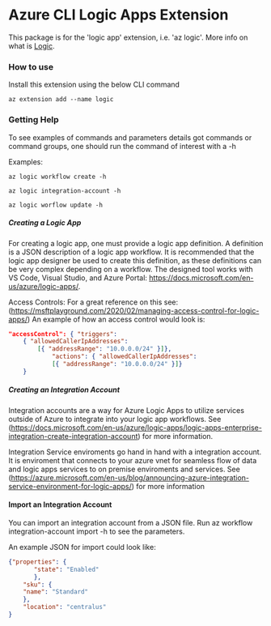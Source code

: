 # Azure CLI Logic Apps Extension #
This package is for the 'logic app' extension, i.e. 'az logic'. 
More info on what is [Logic](https://docs.microsoft.com/en-us/azure/logic-apps/logic-apps-overview).

### How to use ###
Install this extension using the below CLI command
```
az extension add --name logic
```

### Getting Help

To see examples of commands and parameters details got commands or command groups, one should run the command of interest with a -h

Examples:
```
az logic workflow create -h

az logic integration-account -h

az logic worflow update -h
```


##### Creating a Logic App

For creating a logic app, one must provide a logic app definition.
A definition is a JSON description of a logic app workflow. It is recommended that the logic app designer be used to create this definition, as these definitions can be very complex depending on a workflow. The designed tool works with VS Code, Visual Studio, and Azure Portal: https://docs.microsoft.com/en-us/azure/logic-apps/. 

Access Controls: For a great reference on this see: (https://msftplayground.com/2020/02/managing-access-control-for-logic-apps/)
An example of how an access control would look is:

```json
"accessControl": { "triggers": 
	{ "allowedCallerIpAddresses": 
		[{ "addressRange": "10.0.0.0/24" }]}, 
			"actions": { "allowedCallerIpAddresses": 
			[{ "addressRange": "10.0.0.0/24" }]}
	}
```
##### Creating an Integration Account

Integration accounts are a way for Azure Logic Apps to utilize services outside of Azure to integrate into your logic app workflows. See (https://docs.microsoft.com/en-us/azure/logic-apps/logic-apps-enterprise-integration-create-integration-account) for more information. 

Integration Service enviroments go hand in hand with a integration account. It is enviroment that connects to your azure vnet for seamless flow of data and logic apps services to on premise enviroments and services. See (https://azure.microsoft.com/en-us/blog/announcing-azure-integration-service-environment-for-logic-apps/) for more information


#### Import an Integration Account

You can import an integration account from a JSON file. Run az workflow integration-account import -h to see the parameters. 

An example JSON for import could look like:

```json
{"properties": {
	   "state": "Enabled"
       },
    "sku": {
    "name": "Standard"
    },
    "location": "centralus"
}
```